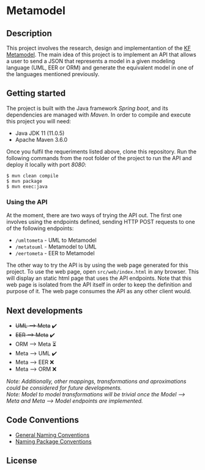 # Metamodel

## Description
This project involves the research, design and implementantion of the [KF Metamodel](https://www.sciencedirect.com/science/article/abs/pii/S0169023X1500049X). The main idea of this project is to implement an API that allows a user to send a JSON that represents a model in a given modeling language (UML, EER or ORM) and generate the equivalent model in one of the languages mentioned previously.


## Getting started
The project is built with the Java framework *Spring boot*, and its dependencies are managed with *Maven*. In order to compile and execute this project you will need:
- Java JDK 11 (11.0.5)
- Apache Maven 3.6.0

Once you fulfil the requeriments listed above, clone this repository. Run the following commands from the root folder of the project to run the API and deploy it locally with port *8080*:
```
$ mvn clean compile
$ mvn package
$ mvn exec:java
```

### Using the API
At the moment, there are two ways of trying the API out. The first one involves using the endpoints defined, sending HTTP POST requests to one of the following endpoints:    
- `/umltometa`  - UML to Metamodel  
- `/metatouml` - Metamodel to UML   
- `/eertometa` - EER to Metamodel  

The other way to try the API is by using the web page generated for this project. To use the web page, open `src/web/index.html` in any browser. This will display an static html page that uses the API endpoints. Note that this web page is isolated from the API itself in order to keep the definition and purpose of it. The web page consumes the API as any other client would.

## Next developments
- ~~UML ⟶ Meta~~ ✔️
- ~~EER ⟶ Meta~~ ✔️
- ORM ⟶ Meta :hourglass_flowing_sand:
- Meta ⟶ UML ✔️
- Meta ⟶ EER ❌
- Meta ⟶ ORM ❌

*Note: Additionally, other mappings, transformations and aproximations could be considered for future developments.*  
*Note: Model to model transformations will be trivial once the Model ⟶ Meta and Meta ⟶ Model endpoints are implemented.*
## Code Conventions
- [General Naming Conventions](https://www.oracle.com/technetwork/java/codeconventions-135099.html)
- [Naming Package Conventions](https://docs.oracle.com/javase/tutorial/java/package/namingpkgs.html)

## License
